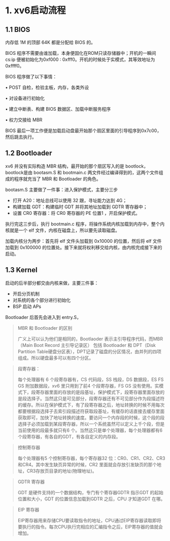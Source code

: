 # 1. xv6启动流程

## 1.1 BIOS 

内存低 1M 的顶部 64K 都是分配给 BIOS 的。

BIOS 程序不需要由谁加载，本身便固化在ROM只读存储器中；开机的一瞬间 cs:ip 便被初始化为0xf000 : 0xfff0。开机的时候处于实模式，其等效地址为0xffff0。

BIOS 程序做了以下事情：

• POST 自检，检验主板，内存，各类外设

• 对设备进行初始化

• 建立中断表、构建 BIOS 数据区、加载中断服务程序

• 权力交接给 MBR

BIOS 最后一项工作便是加载启动盘最开始那个扇区里面的引导程序到0x7c00，然后跳去执行。

## 1.2 Bootloader

xv6 并没有实际构造 MBR 结构，最开始的那个扇区写入的是 bootlock，bootlock是由 bootasm.S 和 bootmain.c 两文件经过编译得到的，这两个文件组成的程序就充当了 MBR 和 Bootloader 的角色。

bootasm.S 主要做了一件事：进入保护模式，主要分三步

* 打开 A20：地址总线可以使用 32 跟，寻址能力达到 4G；
* 构建加载 GDT：构建临时 GDT 并将其地址加载到 GDTR 寄存器中；
* 设置 CR0 寄存器：将 CR0 寄存器的 PE 位置1 ，开启保护模式。

执行完这三步后，执行 bootmain.c 程序，将操作系统内核加载到内存中，整个内核就是一个 elf 文件，内核在磁盘上，所以要先读取磁盘。

加载内核分为两步：首先将 elf 文件头加载到 0x10000 的位置，然后将 elf 文件加载到 0x100000 的位置处。接下来就将权利移交给内核，由内核完成接下来的启动。

## 1.3 Kernel

启动的后半部分都交由内核来做，主要三件事：

* 开启分页机制
* 对系统的各个部分进行初始化
* BSP 启动 APs
  
Bootloader 后首先会进入到 entry.S，

















> MBR 和 Bootloader 的区别
> 
> 广义上可以认为他们是相同的，Bootlaoder 表示主引导程序代码，而MBR （Main Boot Record 主引导记录区） 包括 Bootloader 和  DPT（Disk Partition Table硬盘分区表），DPT记录了磁盘的分区情况，由并列的四项组成。所以硬盘最多可以有四个分区。

> 段寄存器：
> 
> 每个处理器有 6 个段寄存器有，CS 代码段，SS 栈段，DS 数据段，ES FS GS 附加数据段，xv6 里只用到了前4 个段寄存器，FS GS 没有使用。实模式下，段寄存器里面的存放的是段基址，保护模式下，段寄存器里面存放的是段选择子。当然这只是可见部分，段寄存器还有不可见部分作为段描述符的缓存。所以在保护模式下，有了段寄存器之后，地址转换的时候不用每次都要根据段选择子去索引段描述符获取段基址，有缓存的话直接去缓存里面获取即可，加快了地址转换的速度。要访问一个内存段的时候，这个段的段选择子必须加载到某段寄存器，所以一个系统虽然可以定义上千个段，但是当前使用的段最多就只有6 个。当然这只是单个处理器，每个处理器都有6 个段寄存器，有各自的GDT，有各自定义的内存段。

> 控制寄存器
>
> 每个处理器有5 个控制寄存器，每个寄存器32 位：CR0、CR1、CR2、CR3和CR4。其中发生缺页异常的时候，CR2 里面就会存放引发缺页的那个地址，CR3存放页目录的地址(物理地址)。

> GDTR 寄存器
>
> GDT 是硬件支持的一个数据结构，专门有个寄存器GDTR 指示GDT 的起始位置和大小，GDT 的位置信息加载到GDTR 之后，CPU 才知道GDT 在哪。

> EIP 寄存器
>
> EIP寄存器用来存储CPU要读取指令的地址，CPU通过EIP寄存器读取即将要执行的指令。每次CPU执行完相应的汇编指令之后，EIP寄存器的值就会增加。